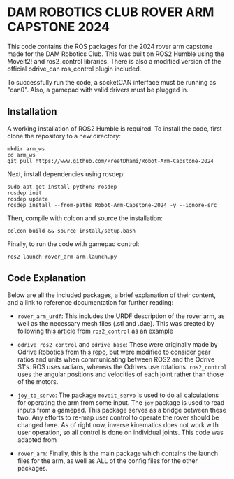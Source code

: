 # DAM ROBOTICS CLUB ROVER ARM CAPSTONE 2024
This code contains the ROS packages for the 2024 rover arm capstone made for the DAM Robotics Club. This was built on ROS2 Humble using the Moveit2! and ros2_control libraries. There is also a modified version of the official odrive_can ros_control plugin included.

To successfully run the code, a socketCAN interface must be running as "can0". Also, a gamepad with valid drivers must be plugged in. 

## Installation
A working installation of ROS2 Humble is required. To install the code, first clone the repository to a new directory:

```
mkdir arm_ws
cd arm_ws
git pull https://www.github.com/PreetDhami/Robot-Arm-Capstone-2024
```
Next, install dependencies using rosdep:

```
sudo apt-get install python3-rosdep
rosdep init
rosdep update
rosdep install --from-paths Robot-Arm-Capstone-2024 -y --ignore-src
```
Then, compile with colcon and source the installation:
```
colcon build && source install/setup.bash
```
Finally, to run the code with gamepad control:
```
ros2 launch rover_arm arm.launch.py
```


## Code Explanation
Below are all the included packages, a brief explanation of their content, and a link to reference documentation for further reading:
- `rover_arm_urdf`: This includes the URDF description of the rover arm, as well as the necessary mesh files (.stl and .dae). This was created by following [this article](https://control.ros.org/humble/doc/ros2_control_demos/example_7/doc/userdoc.html#writing-a-urdf) from `ros2_control` as an example

- `odrive_ros2_control` and `odrive_base`: These were originally made by Odrive Robotics from [this repo](https://github.com/odriverobotics/odrive_can/tree/ros-control), but were modified to consider gear ratios and units when communicating between ROS2 and the Odrive S1's. ROS uses radians, whereas the Odrives use rotations. `ros2_control` uses the angular positions and velocities of each joint rather than those of the motors.

- `joy_to_servo`: The package `moveit_servo` is used to do all calculations for operating the arm from some input. The `joy` package is used to read inputs from a gamepad. This package serves as a bridge between these two. Any efforts to re-map user control to operate the rover should be changed here. As of right now, inverse kinematics does not work with user operation, so all control is done on individual joints. This code was adapted from 

- `rover_arm`: Finally, this is the main package which contains the launch files for the arm, as well as ALL of the config files for the other packages.
